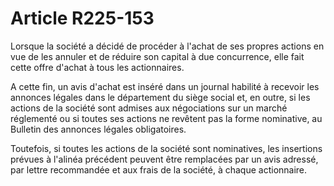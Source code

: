 # Article R225-153

<p>Lorsque la société a décidé de procéder à l'achat de ses propres actions en vue de les annuler et de réduire son capital à due concurrence, elle fait cette offre d'achat à tous les actionnaires.</p><p>A cette fin, un avis d'achat est inséré dans un journal habilité à recevoir les annonces légales dans le département du siège social et, en outre, si les actions de la société sont admises aux négociations sur un marché réglementé ou si toutes ses actions ne revêtent pas la forme nominative, au Bulletin des annonces légales obligatoires.</p><p>Toutefois, si toutes les actions de la société sont nominatives, les insertions prévues à l'alinéa précédent peuvent être remplacées par un avis adressé, par lettre recommandée et aux frais de la société, à chaque actionnaire.</p>